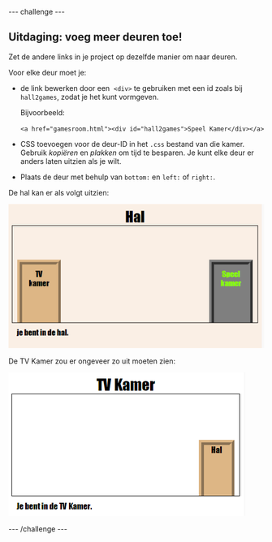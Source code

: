 --- challenge ---

## Uitdaging: voeg meer deuren toe!

Zet de andere links in je project op dezelfde manier om naar deuren.

Voor elke deur moet je:

+ de link bewerken door een ​​ `<div>` te gebruiken met een id zoals bij `hall2games`, zodat je het kunt vormgeven.
    
    Bijvoorbeeld:
    
    `<a href="gamesroom.html"><div id="hall2games">Speel Kamer</div></a>`

+ CSS toevoegen voor de deur-ID in het `.css` bestand van die kamer. Gebruik *kopiëren* en *plakken* om tijd te besparen. Je kunt elke deur er anders laten uitzien als je wilt.

+ Plaats de deur met behulp van `bottom:` en `left:` of `right:`.

De hal kan er als volgt uitzien:

![screenshot](images/rooms-hall-doors.png)

De TV Kamer zou er ongeveer zo uit moeten zien:

![screenshot](images/rooms-tvroom-door.png)

--- /challenge ---